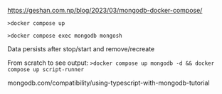 https://geshan.com.np/blog/2023/03/mongodb-docker-compose/


`>docker compose up`

`>docker compose exec mongodb mongosh`

Data persists after stop/start and remove/recreate

From scratch to see output: `>docker compose up mongodb -d && docker compose up script-runner`

mongodb.com/compatibility/using-typescript-with-mongodb-tutorial